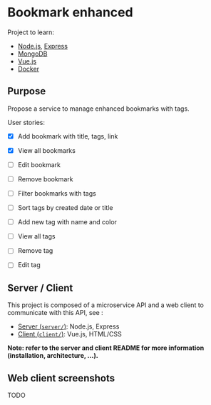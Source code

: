 # Bookmark enhanced
Project to learn:
* [Node.js](), [Express]()
* [MongoDB]()
* [Vue.js]()
* [Docker]()


## Purpose
Propose a service to manage enhanced bookmarks with tags.  

User stories:
* [x] Add bookmark with title, tags, link
* [x] View all bookmarks
* [ ] Edit bookmark
* [ ] Remove bookmark
* [ ] Filter bookmarks with tags
* [ ] Sort tags by created date or title
* [ ] Add new tag with name and color
* [ ] View all tags
* [ ] Remove tag
* [ ] Edit tag


## Server / Client
This project is composed of a microservice API and a web client to communicate with this API, see :

* [Server (`server/`)](server/README.md): Node.js, Express
* [Client (`client/`)](server/README.md): Vue.js, HTML/CSS 

**Note: refer to the server and client README for more information (installation, architecture, ...).**


## Web client screenshots
TODO